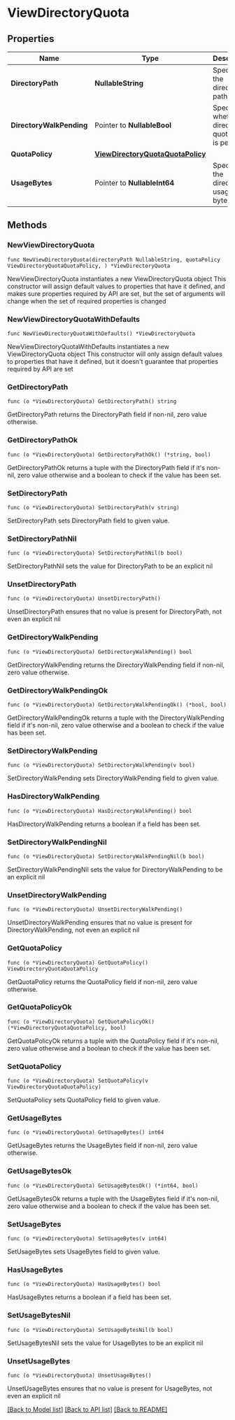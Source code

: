 # ViewDirectoryQuota

## Properties

Name | Type | Description | Notes
------------ | ------------- | ------------- | -------------
**DirectoryPath** | **NullableString** | Specifies the directory path. | 
**DirectoryWalkPending** | Pointer to **NullableBool** | Specifies whether directory quota walk is pending. | [optional] [readonly] 
**QuotaPolicy** | [**ViewDirectoryQuotaQuotaPolicy**](ViewDirectoryQuotaQuotaPolicy.md) |  | 
**UsageBytes** | Pointer to **NullableInt64** | Specifies the directory usage in bytes. | [optional] [readonly] 

## Methods

### NewViewDirectoryQuota

`func NewViewDirectoryQuota(directoryPath NullableString, quotaPolicy ViewDirectoryQuotaQuotaPolicy, ) *ViewDirectoryQuota`

NewViewDirectoryQuota instantiates a new ViewDirectoryQuota object
This constructor will assign default values to properties that have it defined,
and makes sure properties required by API are set, but the set of arguments
will change when the set of required properties is changed

### NewViewDirectoryQuotaWithDefaults

`func NewViewDirectoryQuotaWithDefaults() *ViewDirectoryQuota`

NewViewDirectoryQuotaWithDefaults instantiates a new ViewDirectoryQuota object
This constructor will only assign default values to properties that have it defined,
but it doesn't guarantee that properties required by API are set

### GetDirectoryPath

`func (o *ViewDirectoryQuota) GetDirectoryPath() string`

GetDirectoryPath returns the DirectoryPath field if non-nil, zero value otherwise.

### GetDirectoryPathOk

`func (o *ViewDirectoryQuota) GetDirectoryPathOk() (*string, bool)`

GetDirectoryPathOk returns a tuple with the DirectoryPath field if it's non-nil, zero value otherwise
and a boolean to check if the value has been set.

### SetDirectoryPath

`func (o *ViewDirectoryQuota) SetDirectoryPath(v string)`

SetDirectoryPath sets DirectoryPath field to given value.


### SetDirectoryPathNil

`func (o *ViewDirectoryQuota) SetDirectoryPathNil(b bool)`

 SetDirectoryPathNil sets the value for DirectoryPath to be an explicit nil

### UnsetDirectoryPath
`func (o *ViewDirectoryQuota) UnsetDirectoryPath()`

UnsetDirectoryPath ensures that no value is present for DirectoryPath, not even an explicit nil
### GetDirectoryWalkPending

`func (o *ViewDirectoryQuota) GetDirectoryWalkPending() bool`

GetDirectoryWalkPending returns the DirectoryWalkPending field if non-nil, zero value otherwise.

### GetDirectoryWalkPendingOk

`func (o *ViewDirectoryQuota) GetDirectoryWalkPendingOk() (*bool, bool)`

GetDirectoryWalkPendingOk returns a tuple with the DirectoryWalkPending field if it's non-nil, zero value otherwise
and a boolean to check if the value has been set.

### SetDirectoryWalkPending

`func (o *ViewDirectoryQuota) SetDirectoryWalkPending(v bool)`

SetDirectoryWalkPending sets DirectoryWalkPending field to given value.

### HasDirectoryWalkPending

`func (o *ViewDirectoryQuota) HasDirectoryWalkPending() bool`

HasDirectoryWalkPending returns a boolean if a field has been set.

### SetDirectoryWalkPendingNil

`func (o *ViewDirectoryQuota) SetDirectoryWalkPendingNil(b bool)`

 SetDirectoryWalkPendingNil sets the value for DirectoryWalkPending to be an explicit nil

### UnsetDirectoryWalkPending
`func (o *ViewDirectoryQuota) UnsetDirectoryWalkPending()`

UnsetDirectoryWalkPending ensures that no value is present for DirectoryWalkPending, not even an explicit nil
### GetQuotaPolicy

`func (o *ViewDirectoryQuota) GetQuotaPolicy() ViewDirectoryQuotaQuotaPolicy`

GetQuotaPolicy returns the QuotaPolicy field if non-nil, zero value otherwise.

### GetQuotaPolicyOk

`func (o *ViewDirectoryQuota) GetQuotaPolicyOk() (*ViewDirectoryQuotaQuotaPolicy, bool)`

GetQuotaPolicyOk returns a tuple with the QuotaPolicy field if it's non-nil, zero value otherwise
and a boolean to check if the value has been set.

### SetQuotaPolicy

`func (o *ViewDirectoryQuota) SetQuotaPolicy(v ViewDirectoryQuotaQuotaPolicy)`

SetQuotaPolicy sets QuotaPolicy field to given value.


### GetUsageBytes

`func (o *ViewDirectoryQuota) GetUsageBytes() int64`

GetUsageBytes returns the UsageBytes field if non-nil, zero value otherwise.

### GetUsageBytesOk

`func (o *ViewDirectoryQuota) GetUsageBytesOk() (*int64, bool)`

GetUsageBytesOk returns a tuple with the UsageBytes field if it's non-nil, zero value otherwise
and a boolean to check if the value has been set.

### SetUsageBytes

`func (o *ViewDirectoryQuota) SetUsageBytes(v int64)`

SetUsageBytes sets UsageBytes field to given value.

### HasUsageBytes

`func (o *ViewDirectoryQuota) HasUsageBytes() bool`

HasUsageBytes returns a boolean if a field has been set.

### SetUsageBytesNil

`func (o *ViewDirectoryQuota) SetUsageBytesNil(b bool)`

 SetUsageBytesNil sets the value for UsageBytes to be an explicit nil

### UnsetUsageBytes
`func (o *ViewDirectoryQuota) UnsetUsageBytes()`

UnsetUsageBytes ensures that no value is present for UsageBytes, not even an explicit nil

[[Back to Model list]](../README.md#documentation-for-models) [[Back to API list]](../README.md#documentation-for-api-endpoints) [[Back to README]](../README.md)


